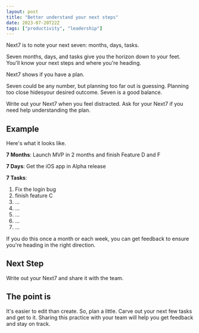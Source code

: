 ```yaml
---
layout: post
title: "Better understand your next steps"
date: 2023-07-20T22Z
tags: ["productivity", "leadership"]
---
```


Next7 is to note your next seven: months, days, tasks.

Seven months, days, and tasks give you the horizon down to your feet. You'll know your next steps and where you're heading.

Next7 shows if you have a plan.

Seven could be any number, but planning too far out is guessing. Planning too close hidesyour desired outcome. Seven is a good balance.

Write out your Next7 when you feel distracted.
Ask for your Next7 if you need help understanding the plan.

## Example

Here's what it looks like.

**7 Months**: Launch MVP in 2 months and finish Feature D and F

**7 Days**: Get the iOS app in Alpha release

**7 Tasks**:

1. Fix the login bug
2. finish feature C
3. ...
4. ...
5. ...
6. ...
7. ...

If you do this once a month or each week, you can get feedback to ensure you're heading in the right direction.

## Next Step

Write out your Next7 and share it with the team.

## The point is

It's easier to edit than create.
So, plan a little. Carve out your next few tasks and get to it.
Sharing this practice with your team will help you get feedback and stay on track.
